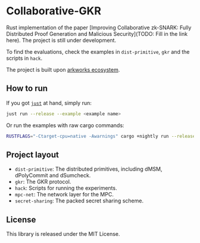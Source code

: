 # Collaborative-GKR

Rust implementation of the paper [Improving Collaborative zk-SNARK: Fully Distributed Proof Generation
and Malicious Security](TODO: Fill in the link here). The project is still under development.

To find the evaluations, check the examples in `dist-primitive`, `gkr` and the scripts in `hack`. 

The project is built upon [arkworks ecosystem](https://github.com/arkworks-rs).

## How to run

If you got [`just`](https://github.com/casey/just) at hand, simply run:

```bash
just run --release --example <example name>
```

Or run the examples with raw cargo commands:
```bash
RUSTFLAGS="-Ctarget-cpu=native -Awarnings" cargo +nightly run --release --example <example name>
```

## Project layout

- `dist-primitive`: The distributed primitives, including dMSM, dPolyCommit and dSumcheck.
- `gkr`: The GKR protocol. 
- `hack`: Scripts for running the experiments.
- `mpc-net`: The network layer for the MPC.
- `secret-sharing`: The packed secret sharing scheme.

## License

This library is released under the MIT License.
